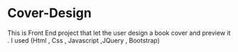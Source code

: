 # Cover-Design
This is Front End project that let the user design a book cover and preview it . I used (Html , Css , Javascript ,JQuery , Bootstrap)
